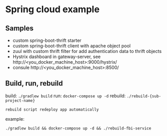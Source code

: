 # Spring cloud example

## Samples

 * custom spring-boot-thrift starter
 * custom spring-boot-thrift client with apache object pool
 * zuul with custom thrift filter for add authentication data to thrift objects
 * Hystrix dashboard in gateway-server, see http://<you_docker_machine_host>:9000/hystrix/
 * consule http://<you_docker_machine_host>:8500/

## Build, run, rebuild

build: `./gradlew build`
run: `docker-compose up -d`
rebuild: `./rebuild-{sub-project-name}`
   
`rebuild script redeploy app automatically`
   
example:
   
    ./gradlew build && docker-compose up -d && ./rebuild-fbi-service    

    
    
   